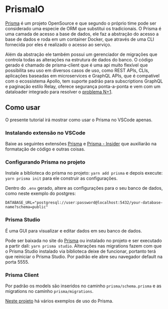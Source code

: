 # PrismaIO

[Prisma](https://www.prisma.io/) é um projeto OpenSource e que segundo o próprio time pode ser considerado uma especie de ORM que substitui os tradicionais. O Prisma é uma camada de acesso a base de dados, ele faz a abstração do acesso a base de dados e roda em um container Docker, que através de uma CLI fornecida por eles é realizado o acesso ao serviço.

Além da abstração ele também possui um gerenciador de migrações que controla todas as alterações na estrutura de dados do banco. O código gerado é chamado de prisma-client que é uma api muito flexível que possibilita seu uso em diversos casos de uso, como REST APIs, CLIs, aplicações baseadas em microservices e GraphQL APIs, que é compatível com o ecossistema Apollo, tem suporte padrão para subscriptions GraphQL e paginação estilo Relay, oferece segurança ponta-a-ponta e vem com um dataloader integrado para resolver o [problema N+1](https://medium.com/slite/avoiding-n-1-requests-in-graphql-including-within-subscriptions-f9d7867a257d).

## Como usar

O presente tutorial irá mostrar como usar o Prisma no VSCode apenas.

### Instalando extensão no VSCode

Baixe as seguintes extensões [Prisma](https://marketplace.visualstudio.com/items?itemName=Prisma.prisma) e [Prisma - Insider](https://marketplace.visualstudio.com/items?itemName=Prisma.prisma-insider) que auxiliarão na formatação de código e outras coisas.

### Configurando Prisma no projeto

Instale a biblioteca do prisma no projeto: `yarn add prisma` e depois execute: `yarn prisma init` para ele construir as configurações.

Dentro do `.env` gerado, altere as configurações para o seu banco de dados, como neste exemplo do postgres:

```env
DATABASE_URL="postgresql://user:password@localhost:5432/your-database-name?schema=public"
```

### Prisma Studio

É uma GUI para visualizar e editar dados em seu banco de dados.

Pode ser baixada no site do [Prisma](https://www.prisma.io/studio) ou instalado no projeto e ser executado a partir dali: `yarn prisma studio`. Alterações nas migrations fazem com que o Prisma Studio instalado via biblioteca deixe de funcionar, portanto terá que reiniciar o Prisma Studio. Por padrão ele abre seu navegador default na porta 5555.

### Prisma Client

Por padrão os models são inseridos no caminho `prisma/schema.prisma` e as migrations no caminho `prisma/migrations`.

[Neste projeto](https://github.com/MGustav0/prismaIOTest) há vários exemplos de uso do Prisma.

